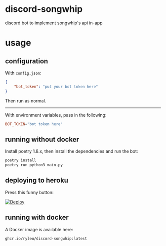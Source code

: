 # discord-songwhip

discord bot to implement songwhip's api in-app

# usage

## configuration

With `config.json`:

```json
{
    "bot_token": "put your bot token here"
}
```

Then run as normal.

---

With environment variables, pass in the following:

```toml
BOT_TOKEN="bot token here"
```

## running without docker

Install poetry 1.8.x, then install the dependencies and run the bot:

```sh
poetry install
poetry run python3 main.py
```

## deploying to heroku

Press this funny button:

[![Deploy](https://www.herokucdn.com/deploy/button.svg)](https://heroku.com/deploy?template=https://github.com/ryleu/discord-songwhip/tree/main)

## running with docker

A Docker image is available here:
```
ghcr.io/ryleu/discord-songwhip:latest
```
